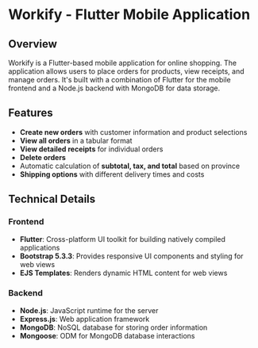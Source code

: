 # Workify - Flutter Mobile Application

## Overview
Workify is a Flutter-based mobile application for online shopping. The application allows users to place orders for products, view receipts, and manage orders. It's built with a combination of Flutter for the mobile frontend and a Node.js backend with MongoDB for data storage.

## Features
- **Create new orders** with customer information and product selections
- **View all orders** in a tabular format
- **View detailed receipts** for individual orders
- **Delete orders**
- Automatic calculation of **subtotal, tax, and total** based on province
- **Shipping options** with different delivery times and costs

## Technical Details
### Frontend
- **Flutter**: Cross-platform UI toolkit for building natively compiled applications
- **Bootstrap 5.3.3**: Provides responsive UI components and styling for web views
- **EJS Templates**: Renders dynamic HTML content for web views

### Backend
- **Node.js**: JavaScript runtime for the server
- **Express.js**: Web application framework
- **MongoDB**: NoSQL database for storing order information
- **Mongoose**: ODM for MongoDB database interactions
